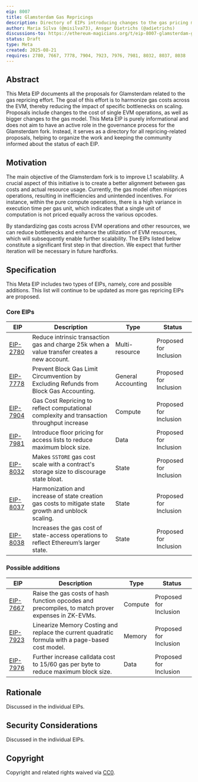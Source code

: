 ```yaml
---
eip: 8007
title: Glamsterdam Gas Repricings
description: Directory of EIPs introducing changes to the gas pricing model for the Glamsterdam fork
author: Maria Silva (@misilva73), Ansgar Dietrichs (@adietrichs)
discussions-to: https://ethereum-magicians.org/t/eip-8007-glamsterdam-gas-repricings-meta-eip/25206
status: Draft
type: Meta
created: 2025-08-21
requires: 2780, 7667, 7778, 7904, 7923, 7976, 7981, 8032, 8037, 8038
---
```


## Abstract

This Meta EIP documents all the proposals for Glamsterdam related to the gas repricing effort. The goal of this effort is to harmonize gas costs across the EVM, thereby reducing the impact of specific bottlenecks on scaling. Proposals include changes to the cost of single EVM operations, as well as bigger changes to the gas model. This Meta EIP is purely informational and does not aim to have an active role in the governance process for the Glamsterdam fork. Instead, it serves as a directory for all repricing-related proposals, helping to organize the work and keeping the community informed about the status of each EIP.

## Motivation

The main objective of the Glamsterdam fork is to improve L1 scalability. A crucial aspect of this initiative is to create a better alignment between gas costs and actual resource usage. Currently, the gas model often misprices operations, resulting in inefficiencies and unintended incentives. For instance, within the pure compute operations, there is a high variance in execution time per gas unit, which indicates that a single unit of computation is not priced equally across the various opcodes.

By standardizing gas costs across EVM operations and other resources, we can reduce bottlenecks and enhance the utilization of EVM resources, which will subsequently enable further scalability. The EIPs listed below constitute a significant first step in that direction. We expect that further iteration will be necessary in future hardforks.

## Specification

This Meta EIP includes two types of EIPs, namely, core and possible additions. This list will continue to be updated as more gas repricing EIPs are proposed.

### Core EIPs

| EIP                       | Description                                                                                | Type               | Status                 |
| ------------------------- | ------------------------------------------------------------------------------------------ | ------------------ | ---------------------- |
| [EIP-2780](./eip-2780.md) | Reduce intrinsic transaction gas and charge 25k when a value transfer creates a new account.     | Multi-resource | Proposed for Inclusion |
| [EIP-7778](./eip-7778.md) | Prevent Block Gas Limit Circumvention by Excluding Refunds from Block Gas Accounting.      | General Accounting | Proposed for Inclusion |
| [EIP-7904](./eip-7904.md) | Gas Cost Repricing to reflect computational complexity and transaction throughput increase | Compute            | Proposed for Inclusion                |
| [EIP-7981](./eip-7981.md) | Introduce floor pricing for access lists to reduce maximum block size.                     | Data               | Proposed for Inclusion |
| [EIP-8032](./eip-8032.md) | Makes `SSTORE` gas cost scale with a contract's storage size to discourage state bloat.                     | State               | Proposed for Inclusion |
| [EIP-8037](./eip-8037.md) | Harmonization and increase of state creation gas costs to mitigate state growth and unblock scaling.                     | State               | Proposed for Inclusion |
| [EIP-8038](./eip-8038.md) | Increases the gas cost of state-access operations to reflect Ethereum’s larger state.                     | State               | Proposed for Inclusion |

### Possible additions

| EIP                       | Description                                                                                      | Type           | Status                 |
| ------------------------- | ------------------------------------------------------------------------------------------------ | -------------- | ---------------------- |
| [EIP-7667](./eip-7667.md) | Raise the gas costs of hash function opcodes and precompiles, to match prover expenses in ZK-EVMs. | Compute         | Proposed for Inclusion |
| [EIP-7923](./eip-7923.md) | Linearize Memory Costing and replace the current quadratic formula with a page-based cost model. | Memory         | Proposed for Inclusion |
| [EIP-7976](./eip-7976.md) | Further increase calldata cost to 15/60 gas per byte to reduce maximum block size.               | Data           | Proposed for Inclusion |

## Rationale

Discussed in the individual EIPs.

## Security Considerations

Discussed in the individual EIPs.

## Copyright

Copyright and related rights waived via [CC0](../LICENSE.md).
